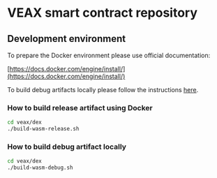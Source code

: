 # VEAX smart contract repository

## Development environment

To prepare the Docker environment please use official documentation:

[https://docs.docker.com/engine/install/](https://docs.docker.com/engine/install/)

To build debug artifacts locally please follow the instructions [here](infra/os_setup/README.md).

### How to build release artifact using Docker

```sh
cd veax/dex
./build-wasm-release.sh
```

### How to build debug artifact locally

```sh
cd veax/dex
./build-wasm-debug.sh
```
